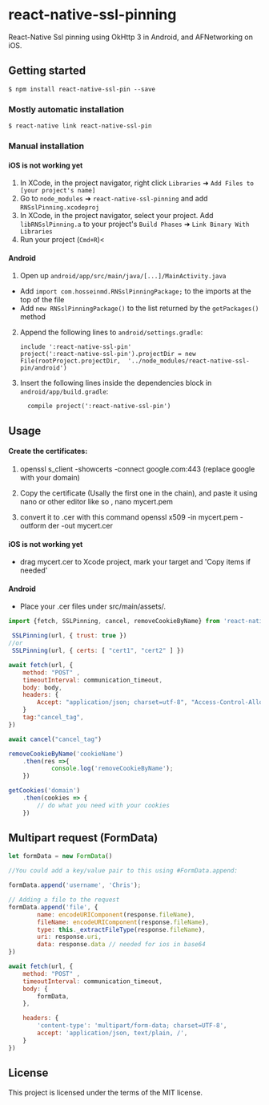 
# react-native-ssl-pinning

React-Native Ssl pinning using OkHttp 3 in Android, and AFNetworking on iOS. 
## Getting started

`$ npm install react-native-ssl-pin --save`

### Mostly automatic installation

`$ react-native link react-native-ssl-pin`

### Manual installation


#### iOS is not working yet

1. In XCode, in the project navigator, right click `Libraries` ➜ `Add Files to [your project's name]`
2. Go to `node_modules` ➜ `react-native-ssl-pinning` and add `RNSslPinning.xcodeproj`
3. In XCode, in the project navigator, select your project. Add `libRNSslPinning.a` to your project's `Build Phases` ➜ `Link Binary With Libraries`
4. Run your project (`Cmd+R`)<

#### Android

1. Open up `android/app/src/main/java/[...]/MainActivity.java`
  - Add `import com.hosseinmd.RNSslPinningPackage;` to the imports at the top of the file
  - Add `new RNSslPinningPackage()` to the list returned by the `getPackages()` method
2. Append the following lines to `android/settings.gradle`:
  	```
  	include ':react-native-ssl-pin'
  	project(':react-native-ssl-pin').projectDir = new File(rootProject.projectDir, 	'../node_modules/react-native-ssl-pin/android')
  	```
3. Insert the following lines inside the dependencies block in `android/app/build.gradle`:
  	```
      compile project(':react-native-ssl-pin')
  	```


## Usage

#### Create the certificates:
1. openssl s_client -showcerts -connect google.com:443 (replace google with your domain)

2. Copy the certificate (Usally the first one in the chain), and paste it using nano or other editor like so , nano mycert.pem
3. convert it to .cer with this command
openssl x509 -in mycert.pem -outform der -out mycert.cer 

#### iOS is not working yet
 - drag mycert.cer to Xcode project, mark your target and 'Copy items if needed'

#### Android
 -  Place your .cer files under src/main/assets/.
```javascript
import {fetch, SSLPinning, cancel, removeCookieByName} from 'react-native-ssl-pin';

 SSLPinning(url, { trust: true })
//or
 SSLPinning(url, { certs: [ "cert1", "cert2" ] })

await fetch(url, {
	method: "POST" ,
	timeoutInterval: communication_timeout,
	body: body,
	headers: {
		Accept: "application/json; charset=utf-8", "Access-Control-Allow-Origin": "*", "e_platform": "mobile",
	}
	tag:"cancel_tag",
})

await cancel("cancel_tag")

removeCookieByName('cookieName')
	.then(res =>{
		    console.log('removeCookieByName');
	})

getCookies('domain')
	.then(cookies => {
		// do what you need with your cookies
	})

```
## Multipart request (FormData)

```javascript
let formData = new FormData()

//You could add a key/value pair to this using #FormData.append:

formData.append('username', 'Chris');

// Adding a file to the request
formData.append('file', {
		name: encodeURIComponent(response.fileName),
		fileName: encodeURIComponent(response.fileName),
		type: this._extractFileType(response.fileName),
		uri: response.uri,
		data: response.data // needed for ios in base64
})

await fetch(url, {
	method: "POST" ,
	timeoutInterval: communication_timeout,
	body: {
		formData,
	},

	headers: {
		'content-type': 'multipart/form-data; charset=UTF-8',
		accept: 'application/json, text/plain, /',
	}
})

```

## License
This project is licensed under the terms of the MIT license.
